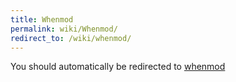 ```yaml
---
title: Whenmod
permalink: wiki/Whenmod/
redirect_to: /wiki/whenmod/
---
```


You should automatically be redirected to [whenmod](/wiki/whenmod/)
